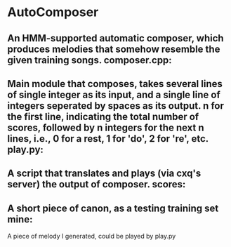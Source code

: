 AutoComposer
========
An HMM-supported automatic composer, which produces melodies that somehow resemble the given training songs.
composer.cpp:
--------
Main module that composes, takes several lines of single integer as its input, and a single line of integers seperated by spaces as its output. n for the first line, indicating the total number of scores, followed by n integers for the next n lines, i.e., 0 for a rest, 1 for 'do', 2 for 're', etc.
play.py:
--------
A script that translates and plays (via cxq's server) the output of composer.
scores:
--------
A short piece of canon, as a testing training set
mine:
--------
A piece of melody I generated, could be played by play.py
